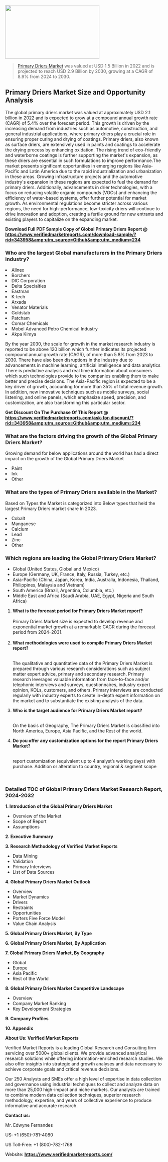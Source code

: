 <img src="https://ffe5etoiles.com/wp-content/uploads/2024/12/MST1-300x171.png" alt="" width="300" height="171" class="alignnone size-medium wp-image-20088" /><blockquote><p><p><a href="https://www.verifiedmarketreports.com/download-sample/?rid=343958&utm_source=Github&utm_medium=234" target="_blank">Primary Driers Market</a> was valued at USD 1.5 Billion in 2022 and is projected to reach USD 2.9 Billion by 2030, growing at a CAGR of 8.9% from 2024 to 2030.</p></blockquote><p><h2>Primary Driers Market Size and Opportunity Analysis</h2>The global primary driers market was valued at approximately USD 2.1 billion in 2022 and is expected to grow at a compound annual growth rate (CAGR) of 5.4% over the forecast period. This growth is driven by the increasing demand from industries such as automotive, construction, and general industrial applications, where primary driers play a crucial role in ensuring proper curing and drying of coatings. Primary driers, also known as surface driers, are extensively used in paints and coatings to accelerate the drying process by enhancing oxidation. The rising trend of eco-friendly and waterborne coatings is further supporting the market's expansion, as these driers are essential in such formulations to improve performance.The market presents significant opportunities in emerging regions like Asia-Pacific and Latin America due to the rapid industrialization and urbanization in these areas. Growing infrastructure projects and the automotive industry's expansion in these regions are expected to fuel the demand for primary driers. Additionally, advancements in drier technologies, with a focus on reducing volatile organic compounds (VOCs) and enhancing the efficiency of water-based systems, offer further potential for market growth. As environmental regulations become stricter across various regions, the need for high-performance, low-toxicity driers will continue to drive innovation and adoption, creating a fertile ground for new entrants and existing players to capitalize on the expanding market.</p><p class=""><strong>Download Full PDF Sample Copy of Global Primary Driers Report @ <a href="https://www.verifiedmarketreports.com/download-sample/?rid=343958&amp;utm_source=Github&amp;utm_medium=234" target="_blank">https://www.verifiedmarketreports.com/download-sample/?rid=343958&amp;utm_source=Github&amp;utm_medium=234</a></strong></p><h3 id="" class="">Who are the largest Global manufacturers in the Primary Driers industry?</h3><p><li>Allnex</li><li> Borchers</li><li> DIC Corporation</li><li> Delta Specialties</li><li> Eastman</li><li> K-tech</li><li> Arxada</li><li> Venator Materials</li><li> Goldstab</li><li> Patcham</li><li> Comar Chemicals</li><li> Mobel Advanced Petro Chemical Industry</li><li> Akpa Kimya</li></p><div class=""><div class="" dir="" data-message-author-role="" data-message-id="" data-message-model-slug=""><div class=""><div class=""><div class=""><div class="" dir="" data-message-author-role="" data-message-id="" data-message-model-slug=""><div class=""><div class=""><p>By the year 2030, the scale for growth in the market research industry is reported to be above 120 billion which further indicates its projected compound annual growth rate (CAGR), of more than 5.8% from 2023 to 2030. There have also been disruptions in the industry due to advancements in machine learning, artificial intelligence and data analytics There is predictive analysis and real time information about consumers which such technologies provide to the companies enabling them to make better and precise decisions. The Asia-Pacific region is expected to be a key driver of growth, accounting for more than 35% of total revenue growth. In addition, new innovative techniques such as mobile surveys, social listening, and online panels, which emphasize speed, precision, and customization, are also transforming this particular sector.</p><p><strong>Get Discount On The Purchase Of This Report @&nbsp; <a href="https://www.verifiedmarketreports.com/ask-for-discount/?rid=343958&amp;utm_source=Github&amp;utm_medium=234" target="_blank">https://www.verifiedmarketreports.com/ask-for-discount/?rid=343958&amp;utm_source=Github&amp;utm_medium=234</a></strong></p></div></div></div></div></div></div></div></div><h3 id="" class="">What are the factors driving the growth of the Global Primary Driers Market?</h3><p id="" class="">Growing demand for below applications around the world has had a direct impact on the growth of the Global Primary Driers Market</p><p id="" class=""><li>Paint</li><li> Ink</li><li> Other</li></p><h3 id="" class="">What are the types of Primary Driers available in the Market?</h3><p id="" class="">Based on Types the Market is categorized into Below types that held the largest Primary Driers market share In 2023.</p><p id="" class=""><li>Cobalt</li><li> Manganese</li><li> Calcium</li><li> Lead</li><li> Zinc</li><li> Other</li></p><h3 id="" class="">Which regions are leading the Global Primary Driers Market?</h3><ul><li>Global (United States, Global and Mexico)</li><li>Europe (Germany, UK, France, Italy, Russia, Turkey, etc.)</li><li>Asia-Pacific (China, Japan, Korea, India, Australia, Indonesia, Thailand, Philippines, Malaysia and Vietnam)</li><li>South America (Brazil, Argentina, Columbia, etc.)</li><li>Middle East and Africa (Saudi Arabia, UAE, Egypt, Nigeria and South Africa)</li></ul><p><ol><li><strong>What is the forecast period for Primary Driers Market report?<br /></strong><br /><span data-sheets-root="1" data-sheets-value="{&quot;1&quot;:2,&quot;2&quot;:&quot;XXXX size is expected to develop revenue and exponential market growth at a remarkable CAGR during the forecast period from 2024&ndash;2030.&quot;}" data-sheets-userformat="{&quot;2&quot;:12674,&quot;4&quot;:{&quot;1&quot;:2,&quot;2&quot;:16776960},&quot;10&quot;:2,&quot;11&quot;:0,&quot;15&quot;:&quot;Arial&quot;,&quot;16&quot;:12}">Primary Driers Market size is expected to develop revenue and exponential market growth at a remarkable CAGR during the forecast period from 2024&ndash;2031.</span><br /><br /></li><li><strong>What methodologies were used to compile Primary Driers Market report?<br /><br /></strong><p>The qualitative and quantitative data of the&nbsp;Primary Driers Market is prepared through various research considerations such as subject matter expert advice, primary and secondary research. Primary research leverages valuable information from face-to-face and/or telephonic interviews and surveys, questionnaires, industry expert opinion, KOLs, customers, and others. Primary interviews are conducted regularly with industry experts to create in-depth expert information on the market and to substantiate the existing analysis of the data.&nbsp;</p></li><li><strong>Who is the target audience for Primary Driers Market report?<br /><br /></strong><p>On the basis of Geography, The&nbsp;Primary Driers Market is classified into North America, Europe, Asia Pacific, and the Rest of the world.</p></li><li><strong>Do you offer any customization options for the report Primary Driers Market?<br /><br /></strong><p>report customization (equivalent up to 4 analyst&rsquo;s working days) with purchase. Addition or alteration to country, regional &amp; segment scope</p><p>&nbsp;</p></li></ol></p><h3 id="" class="">Detailed TOC of Global Primary Driers Market Research Report, 2024-2032</h3><p id="" class=""><strong>1. Introduction of the Global Primary Driers Market</strong></p><ul><li>Overview of the Market</li><li>Scope of Report</li><li>Assumptions</li></ul><p id="" class=""><strong>2. Executive Summary</strong></p><p id="" class=""><strong>3. Research Methodology of&nbsp;Verified Market Reports</strong></p><ul><li>Data Mining</li><li>Validation</li><li>Primary Interviews</li><li>List of Data Sources</li></ul><p id="" class=""><strong>4. Global Primary Driers Market Outlook</strong></p><ul><li>Overview</li><li>Market Dynamics</li><li>Drivers</li><li>Restraints</li><li>Opportunities</li><li>Porters Five Force Model</li><li>Value Chain Analysis</li></ul><p id="" class=""><strong>5. Global Primary Driers Market, By&nbsp;Type</strong></p><p id="" class=""><strong>6. Global Primary Driers Market, By Application</strong></p><p id="" class=""><strong>7. Global Primary Driers Market, By Geography</strong></p><ul><li>Global</li><li>Europe</li><li>Asia Pacific</li><li>Rest of the World</li></ul><p id="" class=""><strong>8. Global Primary Driers Market Competitive Landscape</strong></p><ul><li>Overview</li><li>Company Market Ranking</li><li>Key Development Strategies</li></ul><p id="" class=""><strong>9. Company Profiles</strong></p><p id="" class=""><strong>10. Appendix</strong></p><p id="" class=""><strong>About Us: Verified Market Reports</strong></p><p id="" class="">Verified Market Reports is a leading Global Research and Consulting firm servicing over 5000+ global clients. We provide advanced analytical research solutions while offering information-enriched research studies. We also offer insights into strategic and growth analyses and data necessary to achieve corporate goals and critical revenue decisions.</p><p id="" class="">Our 250 Analysts and SMEs offer a high level of expertise in data collection and governance using industrial techniques to collect and analyze data on more than 25,000 high-impact and niche markets. Our analysts are trained to combine modern data collection techniques, superior research methodology, expertise, and years of collective experience to produce informative and accurate research.</p><p id="" class=""><strong>Contact us:</strong></p><p id="" class="">Mr. Edwyne Fernandes</p><p id="" class="">US: +1 (650)-781-4080</p><p id="" class="">US Toll-Free: +1 (800)-782-1768</p><p id="" class="">Website: <a target="" data-test-app-aware-link=""><strong>https://www.verifiedmarketreports.com/</strong></a></p>
